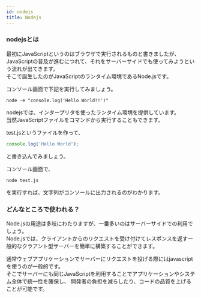 ```yaml
---
id: nodejs
title: Nodejs
---
```



### nodejsとは
最初にJavaScriptというのはブラウザで実行されるものと書きましたが、  
JavaScriptの普及が進むにつれて、それをサーバーサイドでも使ってみようという流れが出てきます。  
そこで誕生したのがJavaScriptのランタイム環境であるNode.jsです。  

コンソール画面で下記を実行してみましょう。  
```
node -e "console.log('Hello World!!')"
```
nodejsでは、インタープリタを使ったランタイム環境を提供しています。  
当然JavaScriptファイルをコマンドから実行することもできます。  

test.jsというファイルを作って、

``` javascript
console.log('Hello World');
```
と書き込んでみましょう。  

コンソール画面で、  

```
node test.js
```
を実行すれば、文字列がコンソールに出力されるのがわかります。  

### どんなところで使われる？

Node.jsの用途は多岐にわたりますが、一番多いのはサーバーサイドでの利用でしょう。  
Node.jsでは、クライアントからのリクエストを受け付けてレスポンスを返す一般的なクラアント型サーバーを簡単に構築することができます。  

通常ウェブアプリケーションでサーバーにリクエストを投げる際にはjavascriptを使うのが一般的です。  
そこでサーバーにも同じJavaScriptを利用することでアプリケーションやシステム全体で統一性を確保し、
開発者の負担を減らしたり、コードの品質を上げることが可能です。

